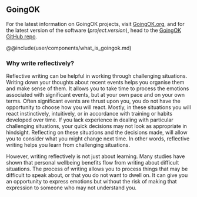 ## GoingOK

For the latest information on GoingOK projects, visit [GoingOK.org](http://goingok.org), and for the latest version of the software ($project.version$), head to the [GoingOK GitHub repo](https://github.com/GoingOK/goingok).

@@include(user/components/what_is_goingok.md)

### Why write reflectively?

Reflective writing can be helpful in working through challenging situations. Writing down your thoughts about recent events helps you organise them and make sense of them. It allows you to take time to process the emotions associated with significant events, but at your own pace and on your own terms. Often significant events are thrust upon you, you do not have the opportunity to choose how you will react. Mostly, in these situations you will react instinctively, intuitively, or in accordance with training or habits developed over time. If you lack experience in dealing with particular challenging situations, your quick decisions may not look as appropriate in hindsight. Reflecting on these situations and the decisions made, will allow you to consider what you might change next time. In other words, reflective writing helps you learn from challenging situations.

However, writing reflectively is not just about learning. Many studies have shown that personal wellbeing benefits flow from writing about difficult situations. The process of writing allows you to process things that may be difficult to speak about, or that you do not want to dwell on. It can give you an opportunity to express emotions but without the risk of making that expression to someone who may not understand you.
